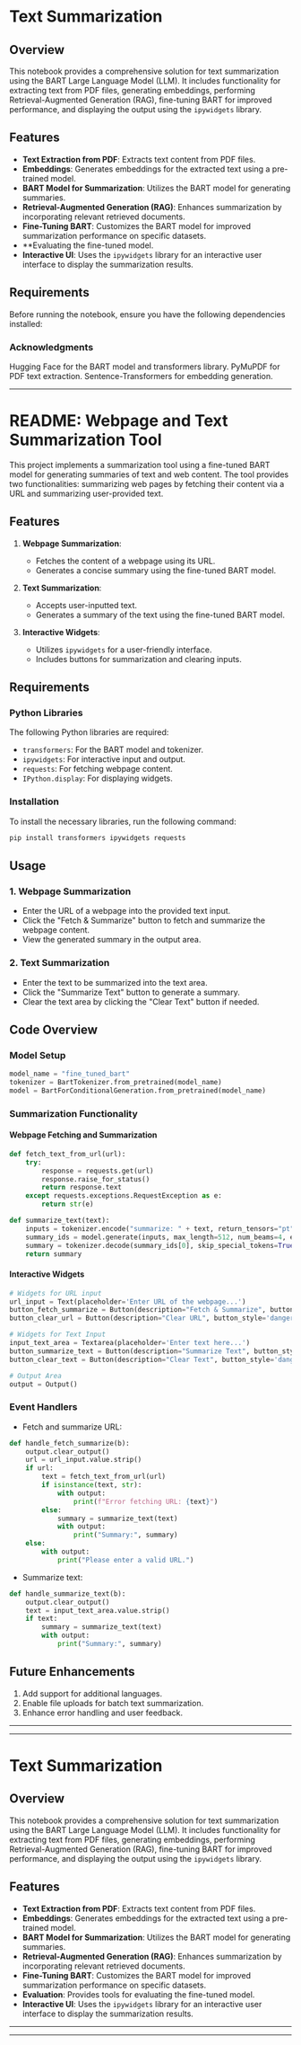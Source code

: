 
# Text Summarization 

## Overview

This notebook provides a comprehensive solution for text summarization using the BART Large Language Model (LLM).
It includes functionality for extracting text from PDF files, generating embeddings,
performing Retrieval-Augmented Generation (RAG),
fine-tuning BART for improved performance, and displaying the output using the `ipywidgets` library.

## Features

- **Text Extraction from PDF**: Extracts text content from PDF files.
- **Embeddings**: Generates embeddings for the extracted text using a pre-trained model.
- **BART Model for Summarization**: Utilizes the BART model for generating summaries.
- **Retrieval-Augmented Generation (RAG)**: Enhances summarization by incorporating relevant retrieved documents.
- **Fine-Tuning BART**: Customizes the BART model for improved summarization performance on specific datasets.
- **Evaluating the fine-tuned model.
- **Interactive UI**: Uses the `ipywidgets` library for an interactive user interface to display the summarization results.

## Requirements 

Before running the notebook, ensure you have the following dependencies installed:



### Acknowledgments
Hugging Face for the BART model and transformers library.
PyMuPDF for PDF text extraction.
Sentence-Transformers for embedding generation.

---------------------------------------------------------------------------------------------------------------
# README: Webpage and Text Summarization Tool

This project implements a summarization tool using a fine-tuned BART model for generating summaries of text and web content. The tool provides two functionalities: summarizing web pages by fetching their content via a URL and summarizing user-provided text.

## Features

1. **Webpage Summarization**:
   - Fetches the content of a webpage using its URL.
   - Generates a concise summary using the fine-tuned BART model.

2. **Text Summarization**:
   - Accepts user-inputted text.
   - Generates a summary of the text using the fine-tuned BART model.

3. **Interactive Widgets**:
   - Utilizes `ipywidgets` for a user-friendly interface.
   - Includes buttons for summarization and clearing inputs.

## Requirements

### Python Libraries

The following Python libraries are required:
- `transformers`: For the BART model and tokenizer.
- `ipywidgets`: For interactive input and output.
- `requests`: For fetching webpage content.
- `IPython.display`: For displaying widgets.

### Installation

To install the necessary libraries, run the following command:

```bash
pip install transformers ipywidgets requests
```

## Usage

### 1. Webpage Summarization

- Enter the URL of a webpage into the provided text input.
- Click the "Fetch & Summarize" button to fetch and summarize the webpage content.
- View the generated summary in the output area.

### 2. Text Summarization

- Enter the text to be summarized into the text area.
- Click the "Summarize Text" button to generate a summary.
- Clear the text area by clicking the "Clear Text" button if needed.

## Code Overview

### Model Setup

```python
model_name = "fine_tuned_bart"
tokenizer = BartTokenizer.from_pretrained(model_name)
model = BartForConditionalGeneration.from_pretrained(model_name)
```

### Summarization Functionality

#### Webpage Fetching and Summarization

```python
def fetch_text_from_url(url):
    try:
        response = requests.get(url)
        response.raise_for_status()
        return response.text
    except requests.exceptions.RequestException as e:
        return str(e)

def summarize_text(text):
    inputs = tokenizer.encode("summarize: " + text, return_tensors="pt", max_length=1024, truncation=True)
    summary_ids = model.generate(inputs, max_length=512, num_beams=4, early_stopping=True)
    summary = tokenizer.decode(summary_ids[0], skip_special_tokens=True)
    return summary
```

#### Interactive Widgets

```python
# Widgets for URL input
url_input = Text(placeholder='Enter URL of the webpage...')
button_fetch_summarize = Button(description="Fetch & Summarize", button_style='success', icon="link")
button_clear_url = Button(description="Clear URL", button_style='danger', icon="trash")

# Widgets for Text Input
input_text_area = Textarea(placeholder='Enter text here...')
button_summarize_text = Button(description="Summarize Text", button_style='success', icon="cogs")
button_clear_text = Button(description="Clear Text", button_style='danger', icon="trash")

# Output Area
output = Output()
```

### Event Handlers

- Fetch and summarize URL:

```python
def handle_fetch_summarize(b):
    output.clear_output()
    url = url_input.value.strip()
    if url:
        text = fetch_text_from_url(url)
        if isinstance(text, str):
            with output:
                print(f"Error fetching URL: {text}")
        else:
            summary = summarize_text(text)
            with output:
                print("Summary:", summary)
    else:
        with output:
            print("Please enter a valid URL.")
```

- Summarize text:

```python
def handle_summarize_text(b):
    output.clear_output()
    text = input_text_area.value.strip()
    if text:
        summary = summarize_text(text)
        with output:
            print("Summary:", summary)
```

## Future Enhancements

1. Add support for additional languages.
2. Enable file uploads for batch text summarization.
3. Enhance error handling and user feedback.
------------------------------------------------------------------------------------
-----------------------------------------------------------------------------------------------------------
# Text Summarization

## Overview

This notebook provides a comprehensive solution for text summarization using the BART Large Language Model (LLM). It includes functionality for extracting text from PDF files, generating embeddings, performing Retrieval-Augmented Generation (RAG), fine-tuning BART for improved performance, and displaying the output using the `ipywidgets` library.

## Features

- **Text Extraction from PDF**: Extracts text content from PDF files.
- **Embeddings**: Generates embeddings for the extracted text using a pre-trained model.
- **BART Model for Summarization**: Utilizes the BART model for generating summaries.
- **Retrieval-Augmented Generation (RAG)**: Enhances summarization by incorporating relevant retrieved documents.
- **Fine-Tuning BART**: Customizes the BART model for improved summarization performance on specific datasets.
- **Evaluation**: Provides tools for evaluating the fine-tuned model.
- **Interactive UI**: Uses the `ipywidgets` library for an interactive user interface to display the summarization results.

----------------------------------------------------------------------------------
---------------------------------------------------------------
